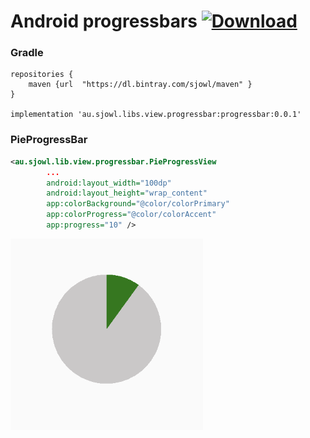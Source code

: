 # Android progressbars [ ![Download](https://api.bintray.com/packages/sjowl/maven/progressbar/images/download.svg) ](https://bintray.com/sjowl/maven/progressbar/_latestVersion)

### Gradle
```Gradle
repositories {
    maven {url  "https://dl.bintray.com/sjowl/maven" }
}

implementation 'au.sjowl.libs.view.progressbar:progressbar:0.0.1'
```

### PieProgressBar
```xml
<au.sjowl.lib.view.progressbar.PieProgressView
        ...
        android:layout_width="100dp"
        android:layout_height="wrap_content"
        app:colorBackground="@color/colorPrimary"
        app:colorProgress="@color/colorAccent"
        app:progress="10" />
```

![alt text](./PieProgressBar.png)
